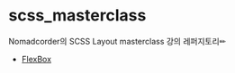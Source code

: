 # scss_masterclass
Nomadcorder의 SCSS Layout masterclass 강의 레퍼지토리✏

- [FlexBox](https://github.com/HYEONSEONG-KIM/scss_masterclass/blob/main/summary/flexbox.md)


